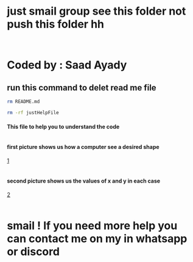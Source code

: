 # just smail group see this folder not push this folder hh <br /><br />
# Coded by : Saad Ayady <br />
## run this command to delet read me file <br />
```bash
rm README.md
```
```bash
rm -rf justHelpFile
```
#### This file to help you to understand the code <br /><br />
#### first picture shows us how a computer see a desired shape<br />
[1](/justHelpFile/1.png)
<br /><br />
#### second picture shows us the values ​​of x and y in each case <br />
[2](/justHelpFile/2.png)
<br /><br />
# smail ! If you need more help you can contact me on my in whatsapp or discord
